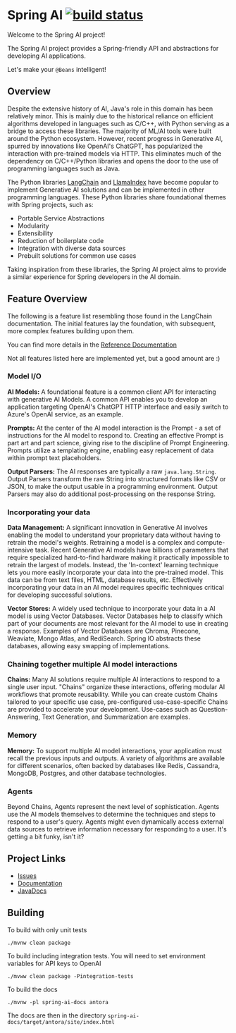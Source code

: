 # Spring AI [![build status](https://github.com/spring-projects-experimental/spring-ai/actions/workflows/continuous-integration.yml/badge.svg)](https://github.com/spring-projects-experimental/spring-ai/actions/workflows/continuous-integration.yml)

Welcome to the Spring AI project!

The Spring AI project provides a Spring-friendly API and abstractions for developing AI applications.

Let's make your `@Beans` intelligent!

## Overview

Despite the extensive history of AI, Java's role in this domain has been relatively minor.
This is mainly due to the historical reliance on efficient algorithms developed in languages such as C/C++, with Python serving as a bridge to access these libraries.
The majority of ML/AI tools were built around the Python ecosystem.
However, recent progress in Generative AI, spurred by innovations like OpenAI's ChatGPT, has popularized the interaction with pre-trained models via HTTP.
This eliminates much of the dependency on C/C++/Python libraries and opens the door to the use of programming languages such as Java.


The Python libraries [LangChain](https://docs.langchain.com/docs/) and [LlamaIndex](https://gpt-index.readthedocs.io/en/latest/getting_started/concepts.html) have become popular to implement Generative AI solutions and can be implemented in other programming languages.
These Python libraries share foundational themes with Spring projects, such as:

* Portable Service Abstractions
* Modularity
* Extensibility
* Reduction of boilerplate code
* Integration with diverse data sources
* Prebuilt solutions for common use cases 

Taking inspiration from these libraries, the Spring AI project aims to provide a similar experience for Spring developers in the AI domain.

## Feature Overview

The following is a feature list resembling those found in the LangChain documentation.
The initial features lay the foundation, with subsequent, more complex features building upon them.

You can find more details in the [Reference Documentation](https://docs.spring.io/spring-ai/reference/)

Not all features listed here are implemented yet, but a good amount are :)


### Model I/O

**AI Models:** A foundational feature is a common client API for interacting with generative AI Models.
A common API enables you to develop an application targeting OpenAI's ChatGPT HTTP interface and easily switch to Azure's OpenAI service, as an example.

**Prompts:** At the center of the AI model interaction is the Prompt - a set of instructions for the AI model to respond to.
Creating an effective Prompt is part art and part science, giving rise to the discipline of Prompt Engineering.
Prompts utilize a templating engine, enabling easy replacement of data within prompt text placeholders.

**Output Parsers:**  The AI responses are typically a raw `java.lang.String`. Output Parsers transform the raw String into structured formats like CSV or JSON, to make the output usable in a programming environment.
Output Parsers may also do additional post-processing on the response String.

### Incorporating your data

**Data Management:** A significant innovation in Generative AI involves enabling the model to understand your proprietary data without having to retrain the model's weights.  Retraining a model is a complex and compute-intensive task.
Recent Generative AI models have billions of parameters that require specialized hard-to-find hardware making it practically impossible to retrain the largest of models.
Instead, the 'In-context' learning technique lets you more easily incorporate your data into the pre-trained model.
This data can be from text files, HTML, database results, etc.
Effectively incorporating your data in an AI model requires specific techniques critical for developing successful solutions.

**Vector Stores:**  A widely used technique to incorporate your data in a AI model is using Vector Databases.
Vector Databases help to classify which part of your documents are most relevant for the AI model to use in creating a response.
Examples of Vector Databases are Chroma, Pinecone, Weaviate, Mongo Atlas, and RediSearch.
Spring IO abstracts these databases, allowing easy swapping of implementations.

### Chaining together multiple AI model interactions

**Chains:** Many AI solutions require multiple AI interactions to respond to a single user input.
"Chains" organize these interactions, offering modular AI workflows that promote reusability.
While you can create custom Chains tailored to your specific use case, pre-configured use-case-specific Chains are provided to accelerate your development.
Use-cases such as Question-Answering, Text Generation, and Summarization are examples.

### Memory

**Memory:** To support multiple AI model interactions, your application must recall the previous inputs and outputs.
A variety of algorithms are available for different scenarios, often backed by databases like Redis, Cassandra, MongoDB, Postgres, and other database technologies.

### Agents

Beyond Chains, Agents represent the next level of sophistication.
Agents use the AI models themselves to determine the techniques and steps to respond to a user's query.
Agents might even dynamically access external data sources to retrieve information necessary for responding to a user.
It's getting a bit funky, isn't it?


## Project Links

* [Issues](https://github.com/spring-projects-experimental/spring-ai/issues)
* [Documentation](https://docs.spring.io/spring-ai/reference/)
* [JavaDocs](https://docs.spring.io/spring-ai/docs/current-SNAPSHOT/)

## Building

To build with only unit tests

```shell
./mvnw clean package
```

To build including integration tests.
You will need to set environment variables for API keys to OpenAI

```shell
./mvww clean package -Pintegration-tests
```

To build the docs
```shell
./mvnw -pl spring-ai-docs antora
```

The docs are then in the directory `spring-ai-docs/target/antora/site/index.html`